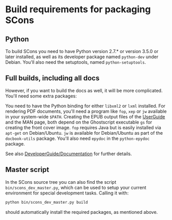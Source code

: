 

# Build requirements for packaging SCons


## Python

To build SCons you need to have Python version 2.7.* or version 3.5.0 or later installed, as well as its developer package named `python-dev` under Debian. You'll also need the setuptools, named `python-setuptools`. 


## Full builds, including all docs

However, if you want to build the docs as well, it will be more complicated. You'll need some extra packages: 

You need to have the Python binding for either `libxml2` or `lxml` installed. For rendering PDF documents, you'll need a program like `fop`, `xep` or `jw` available in your system-wide `$PATH`. Creating the EPUB output files of the [UserGuide](UserGuide) and the MAN page, both depend on the Ghostscript executable `gs` for creating the front cover image.  `fop` requires Java but is easily installed via `apt-get` on Debian/Ubuntu.  `jw` is available for Debian/Ubuntu as part of the `docbook-utils` package.  You'll also need `epydoc` in the `python-epydoc` package. 

See also [DeveloperGuide/Documentation](DeveloperGuide/Documentation) for further details. 


## Master script

In the SCons source tree you can also find the script `bin/scons_dev_master.py`, which can be used to setup your current environment for special development tasks. Calling it with: 


```txt
python bin/scons_dev_master.py build
```
should automatically install the required packages, as mentioned above. 

